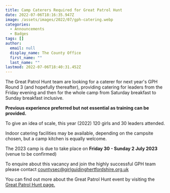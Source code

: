 ```yaml
---
title: Camp Caterers Required for Great Patrol Hunt
date: 2022-07-06T18:16:35.947Z
image: /assets/images/2022/07/gph-catering.webp
categories:
  - Announcements
  - Badges
tags: []
author:
  email: null
  display_name: The County Office
  first_name: ""
  last_name: ""
lastmod: 2022-07-06T18:40:31.452Z
---
```

The Great Patrol Hunt team are looking for a caterer for next year's GPH Round 3 (and hopefully thereafter), providing catering for leaders from the Friday evening and then for the whole camp from Saturday breakfast to Sunday breakfast inclusive.  

**Previous experience preferred but not essential as training can be provided.**

To give an idea of scale, this year (2022) 120 girls and 30 leaders attended.

Indoor catering facilities may be available, depending on the campsite chosen, but a camp kitchen is equally welcome.  

The 2023 camp is due to take place on **Friday 30 - Sunday 2 July 2023** (venue to be confirmed)

To enquire about this vacancy and join the highly successful GPH team please contact <countysec@girlguidinghertfordshire.org.uk>

You can find out more about the Great Patrol Hunt event by visiting the [Great Patrol Hunt page.](/great-patrol-hunt/)
